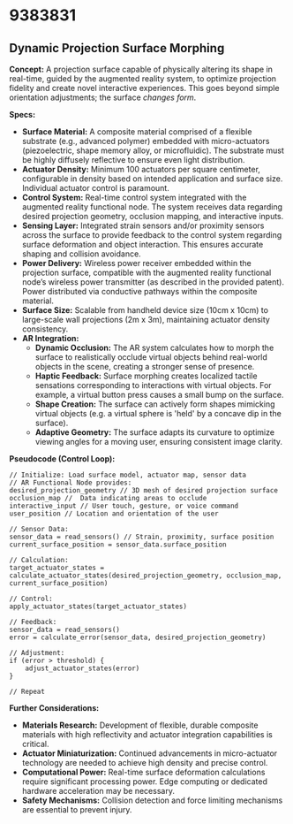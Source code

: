 # 9383831

## Dynamic Projection Surface Morphing

**Concept:** A projection surface capable of physically altering its shape in real-time, guided by the augmented reality system, to optimize projection fidelity and create novel interactive experiences. This goes beyond simple orientation adjustments; the surface *changes form*.

**Specs:**

*   **Surface Material:**  A composite material comprised of a flexible substrate (e.g., advanced polymer) embedded with micro-actuators (piezoelectric, shape memory alloy, or microfluidic).  The substrate must be highly diffusely reflective to ensure even light distribution.
*   **Actuator Density:** Minimum 100 actuators per square centimeter, configurable in density based on intended application and surface size.  Individual actuator control is paramount.
*   **Control System:**  Real-time control system integrated with the augmented reality functional node.  The system receives data regarding desired projection geometry, occlusion mapping, and interactive inputs.
*   **Sensing Layer:**  Integrated strain sensors and/or proximity sensors across the surface to provide feedback to the control system regarding surface deformation and object interaction. This ensures accurate shaping and collision avoidance.
*   **Power Delivery:** Wireless power receiver embedded within the projection surface, compatible with the augmented reality functional node’s wireless power transmitter (as described in the provided patent).  Power distributed via conductive pathways within the composite material.
*   **Surface Size:** Scalable from handheld device size (10cm x 10cm) to large-scale wall projections (2m x 3m), maintaining actuator density consistency.
*   **AR Integration:**
    *   **Dynamic Occlusion:** The AR system calculates how to morph the surface to realistically occlude virtual objects behind real-world objects in the scene, creating a stronger sense of presence.
    *   **Haptic Feedback:**  Surface morphing creates localized tactile sensations corresponding to interactions with virtual objects. For example, a virtual button press causes a small bump on the surface.
    *   **Shape Creation:** The surface can actively form shapes mimicking virtual objects (e.g. a virtual sphere is 'held' by a concave dip in the surface).
    *   **Adaptive Geometry:** The surface adapts its curvature to optimize viewing angles for a moving user, ensuring consistent image clarity.

**Pseudocode (Control Loop):**

```
// Initialize: Load surface model, actuator map, sensor data
// AR Functional Node provides:
desired_projection_geometry // 3D mesh of desired projection surface
occlusion_map //  Data indicating areas to occlude
interactive_input // User touch, gesture, or voice command
user_position // Location and orientation of the user

// Sensor Data:
sensor_data = read_sensors() // Strain, proximity, surface position
current_surface_position = sensor_data.surface_position

// Calculation:
target_actuator_states = calculate_actuator_states(desired_projection_geometry, occlusion_map, current_surface_position)

// Control:
apply_actuator_states(target_actuator_states)

// Feedback:
sensor_data = read_sensors()
error = calculate_error(sensor_data, desired_projection_geometry)

// Adjustment:
if (error > threshold) {
    adjust_actuator_states(error)
}

// Repeat
```

**Further Considerations:**

*   **Materials Research:** Development of flexible, durable composite materials with high reflectivity and actuator integration capabilities is critical.
*   **Actuator Miniaturization:** Continued advancements in micro-actuator technology are needed to achieve high density and precise control.
*   **Computational Power:** Real-time surface deformation calculations require significant processing power.  Edge computing or dedicated hardware acceleration may be necessary.
*   **Safety Mechanisms:** Collision detection and force limiting mechanisms are essential to prevent injury.